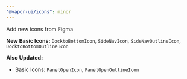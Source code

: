 ```yaml
---
"@vapor-ui/icons": minor
---
```


Add new icons from Figma

**New Basic Icons:** `DocktoBottomIcon`, `SideNavIcon`, `SideNavOutlineIcon`, `DocktoBottomOutlineIcon`

**Also Updated:**
- Basic Icons: `PanelOpenIcon`, `PanelOpenOutlineIcon`
